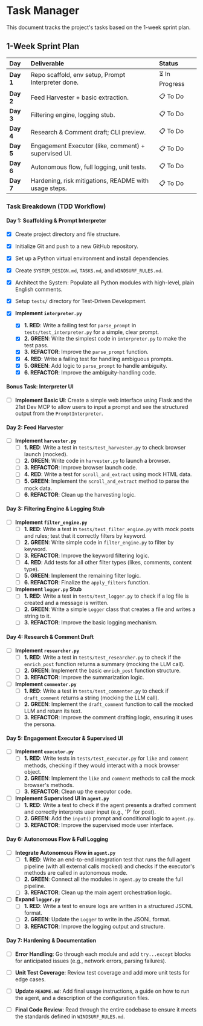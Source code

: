 # Task Manager

This document tracks the project's tasks based on the 1-week sprint plan.

## 1-Week Sprint Plan

| Day     | Deliverable                                         | Status      |
| :------ | :-------------------------------------------------- | :---------- |
| **Day 1** | Repo scaffold, env setup, Prompt Interpreter done.  | ⏳ In Progress |
| **Day 2** | Feed Harvester + basic extraction.                  | 📋 To Do     |
| **Day 3** | Filtering engine, logging stub.                     | 📋 To Do     |
| **Day 4** | Research & Comment draft; CLI preview.              | 📋 To Do     |
| **Day 5** | Engagement Executor (like, comment) + supervised UI.| 📋 To Do     |
| **Day 6** | Autonomous flow, full logging, unit tests.          | 📋 To Do     |
| **Day 7** | Hardening, risk mitigations, README with usage steps.| 📋 To Do     |

### Task Breakdown (TDD Workflow)

#### Day 1: Scaffolding & Prompt Interpreter
- [x] Create project directory and file structure.
- [x] Initialize Git and push to a new GitHub repository.
- [x] Set up a Python virtual environment and install dependencies.
- [x] Create `SYSTEM_DESIGN.md`, `TASKS.md`, and `WINDSURF_RULES.md`.
- [x] Architect the System: Populate all Python modules with high-level, plain English comments.
- [x] Setup `tests/` directory for Test-Driven Development.

- [x] **Implement `interpreter.py`**
    - [x] **1. RED**: Write a failing test for `parse_prompt` in `tests/test_interpreter.py` for a simple, clear prompt.
    - [x] **2. GREEN**: Write the simplest code in `interpreter.py` to make the test pass.
    - [x] **3. REFACTOR**: Improve the `parse_prompt` function.
    - [x] **4. RED**: Write a failing test for handling ambiguous prompts.
    - [x] **5. GREEN**: Add logic to `parse_prompt` to handle ambiguity.
    - [x] **6. REFACTOR**: Improve the ambiguity-handling code.

#### Bonus Task: Interpreter UI
- [ ] **Implement Basic UI**: Create a simple web interface using Flask and the 21st Dev MCP to allow users to input a prompt and see the structured output from the `PromptInterpreter`.

#### Day 2: Feed Harvester
- [ ] **Implement `harvester.py`**
    - [ ] **1. RED**: Write a test in `tests/test_harvester.py` to check browser launch (mocked).
    - [ ] **2. GREEN**: Write code in `harvester.py` to launch a browser.
    - [ ] **3. REFACTOR**: Improve browser launch code.
    - [ ] **4. RED**: Write a test for `scroll_and_extract` using mock HTML data.
    - [ ] **5. GREEN**: Implement the `scroll_and_extract` method to parse the mock data.
    - [ ] **6. REFACTOR**: Clean up the harvesting logic.

#### Day 3: Filtering Engine & Logging Stub
- [ ] **Implement `filter_engine.py`**
    - [ ] **1. RED**: Write a test in `tests/test_filter_engine.py` with mock posts and rules; test that it correctly filters by keyword.
    - [ ] **2. GREEN**: Write simple code in `filter_engine.py` to filter by keyword.
    - [ ] **3. REFACTOR**: Improve the keyword filtering logic.
    - [ ] **4. RED**: Add tests for all other filter types (likes, comments, content type).
    - [ ] **5. GREEN**: Implement the remaining filter logic.
    - [ ] **6. REFACTOR**: Finalize the `apply_filters` function.
- [ ] **Implement `logger.py` Stub**
    - [ ] **1. RED**: Write a test in `tests/test_logger.py` to check if a log file is created and a message is written.
    - [ ] **2. GREEN**: Write a simple `Logger` class that creates a file and writes a string to it.
    - [ ] **3. REFACTOR**: Improve the basic logging mechanism.

#### Day 4: Research & Comment Draft
- [ ] **Implement `researcher.py`**
    - [ ] **1. RED**: Write a test in `tests/test_researcher.py` to check if the `enrich_post` function returns a summary (mocking the LLM call).
    - [ ] **2. GREEN**: Implement the basic `enrich_post` function structure.
    - [ ] **3. REFACTOR**: Improve the summarization logic.
- [ ] **Implement `commenter.py`**
    - [ ] **1. RED**: Write a test in `tests/test_commenter.py` to check if `draft_comment` returns a string (mocking the LLM call).
    - [ ] **2. GREEN**: Implement the `draft_comment` function to call the mocked LLM and return its text.
    - [ ] **3. REFACTOR**: Improve the comment drafting logic, ensuring it uses the persona.

#### Day 5: Engagement Executor & Supervised UI
- [ ] **Implement `executor.py`**
    - [ ] **1. RED**: Write tests in `tests/test_executor.py` for `like` and `comment` methods, checking if they would interact with a mock browser object.
    - [ ] **2. GREEN**: Implement the `like` and `comment` methods to call the mock browser's methods.
    - [ ] **3. REFACTOR**: Clean up the executor code.
- [ ] **Implement Supervised UI in `agent.py`**
    - [ ] **1. RED**: Write a test to check if the agent presents a drafted comment and correctly interprets user input (e.g., 'P' for post).
    - [ ] **2. GREEN**: Add the `input()` prompt and conditional logic to `agent.py`.
    - [ ] **3. REFACTOR**: Improve the supervised mode user interface.

#### Day 6: Autonomous Flow & Full Logging
- [ ] **Integrate Autonomous Flow in `agent.py`**
    - [ ] **1. RED**: Write an end-to-end integration test that runs the full agent pipeline (with all external calls mocked) and checks if the executor's methods are called in autonomous mode.
    - [ ] **2. GREEN**: Connect all the modules in `agent.py` to create the full pipeline.
    - [ ] **3. REFACTOR**: Clean up the main agent orchestration logic.
- [ ] **Expand `logger.py`**
    - [ ] **1. RED**: Write a test to ensure logs are written in a structured JSONL format.
    - [ ] **2. GREEN**: Update the `Logger` to write in the JSONL format.
    - [ ] **3. REFACTOR**: Improve the logging output and structure.

#### Day 7: Hardening & Documentation
- [ ] **Error Handling**: Go through each module and add `try...except` blocks for anticipated issues (e.g., network errors, parsing failures).
- [ ] **Unit Test Coverage**: Review test coverage and add more unit tests for edge cases.
- [ ] **Update `README.md`**: Add final usage instructions, a guide on how to run the agent, and a description of the configuration files.

- [ ] **Final Code Review**: Read through the entire codebase to ensure it meets the standards defined in `WINDSURF_RULES.md`.
